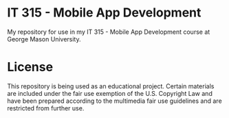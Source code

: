 # IT 315 - Mobile App Development
My repository for use in my IT 315 - Mobile App Development course at George Mason University.

# License

This repository is being used as an educational project. Certain materials are included under the fair use exemption of the U.S. Copyright Law and have been prepared according to the multimedia fair use guidelines and are restricted from further use.
